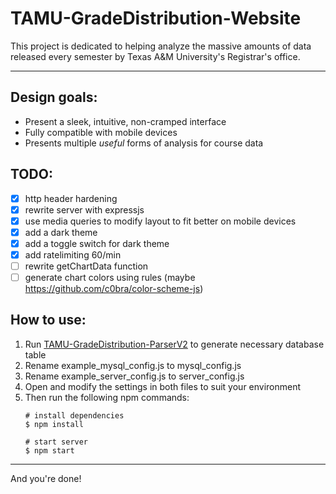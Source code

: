 # TAMU-GradeDistribution-Website
This project is dedicated to helping analyze the massive amounts of data released every semester by Texas A&M University's Registrar's office.

---

## Design goals:
 - Present a sleek, intuitive, non-cramped interface
 - Fully compatible with mobile devices
 - Presents multiple *useful* forms of analysis for course data

## TODO:
- [x] http header hardening
- [x] rewrite server with expressjs
- [x] use media queries to modify layout to fit better on mobile devices
- [x] add a dark theme
- [x] add a toggle switch for dark theme
- [x] add ratelimiting 60/min
- [ ] rewrite getChartData function
- [ ] generate chart colors using rules (maybe https://github.com/c0bra/color-scheme-js)

## How to use:
1. Run [TAMU-GradeDistribution-ParserV2](https://github.com/TAMU-GradeDistribution/TAMU-GradeDistribution-ParserV2) to generate necessary database table
2. Rename example_mysql_config.js to mysql_config.js
3. Rename example_server_config.js to server_config.js
4. Open and modify the settings in both files to suit your environment
5. Then run the following npm commands:
    ```
    # install dependencies
    $ npm install

    # start server
    $ npm start
    ```


---
And you're done!